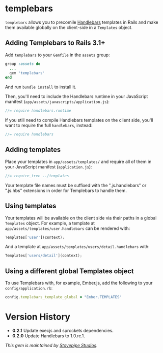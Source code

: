 # templebars

`templebars` allows you to precomile [Handlebars][handlebars] templates
in Rails and make them available globally on the client-side in a
`Templates` object.

## Adding Templebars to Rails 3.1+

Add `templebars` to your `Gemfile` in the `assets` group:

```ruby
group :assets do
  ...
  gem 'templebars'
end
```

And run `bundle install` to install it.

Then, you'll need to include the Handlebars runtime in your JavaScript
manifest (`app/assets/javascripts/application.js`):

```javascript
//= require handlebars.runtime
```

If you still need to compile Handlebars templates on the client side,
you'll want to require the full `handlebars`, instead:

```javascript
//= require handlebars
```

## Adding templates

Place your templates in `app/assets/templates/` and require all of them
in your JavaScript manifest (`application.js`):

```javascript
//= require_tree ../templates
```

Your template file names must be suffixed with the ".js.handlebars" or
".js.hbs" extensions in order for Templebars to handle them.

## Using templates

Your templates will be available on the client side via their paths in a
global `Templates` object. For example, a template at
`app/assets/templates/user.handlebars` can be rendered with:

```javascript
Templates['user'](context);
```

And a template at `app/assets/templates/users/detail.handlebars` with:

```javascript
Templates['users/detail'](context);
```

## Using a different global Templates object

To use Templebars with, for example, Ember.js, add the following to your
`config/application.rb`:

```ruby
config.templebars_template_global = "Ember.TEMPLATES"
```

# Version History

* **0.2.1** Update execjs and sprockets dependencies.
* **0.2.0** Update Handlebars to 1.0.rc.1.

*This gem is maintained by [Stovepipe Studios][stovepipe].*

[stovepipe]: http://www.stovepipestudios.com
[handlebars]: http://handlebarsjs.com/

